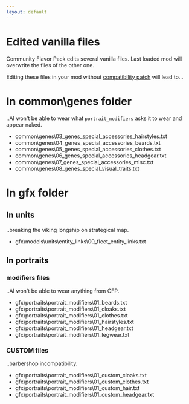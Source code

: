 ```yaml
---
layout: default
---
```


# Edited vanilla files

Community Flavor Pack edits several vanilla files.
Last loaded mod will overwrite the files of the other one.

Editing these files in your mod without [compatibility patch](https://github.com/ElTyranos/CommunityFlavorPack/wiki/Known-(in)compatibilities) will lead to...

# In common\genes folder
..AI won't be able to wear what `portrait_modifiers` asks it to wear and appear naked.
* common\genes\03_genes_special_accessories_hairstyles.txt
* common\genes\04_genes_special_accessories_beards.txt
* common\genes\05_genes_special_accessories_clothes.txt
* common\genes\06_genes_special_accessories_headgear.txt
* common\genes\07_genes_special_accessories_misc.txt
* common\genes\08_genes_special_visual_traits.txt

# In gfx folder
## In units
..breaking the viking longship on strategical map.
* gfx\models\units\entity_links\00_fleet_entity_links.txt

## In portraits
### modifiers files
..AI won't be able to wear anything from CFP.
* gfx\portraits\portrait_modifiers\01_beards.txt
* gfx\portraits\portrait_modifiers\01_cloaks.txt
* gfx\portraits\portrait_modifiers\01_clothes.txt
* gfx\portraits\portrait_modifiers\01_hairstyles.txt
* gfx\portraits\portrait_modifiers\01_headgear.txt
* gfx\portraits\portrait_modifiers\01_legwear.txt

### CUSTOM files
..barbershop incompatibility.
* gfx\portraits\portrait_modifiers\01_custom_cloaks.txt
* gfx\portraits\portrait_modifiers\01_custom_clothes.txt
* gfx\portraits\portrait_modifiers\01_custom_hair.txt
* gfx\portraits\portrait_modifiers\01_custom_headgear.txt

